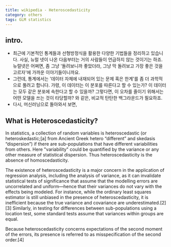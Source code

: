```yaml
---
title: wikipedia - Heteroscedasticity
category: others
tags: GLM statistics
---
```


## intro. 

- 최근에 기본적인 통계들과 선형방정식을 활용한 다양한 기법들을 정리하고 있습니다. 사실, 뉴럴 넷이 나온 다음부터는 거의 사람들이 언급하지 않는 것이기는 하죠. 뉴럴넷은 어쩌면, 좀 그냥 '돌려보니까 좋았더라, 그냥 막 돌려보고 가장 좋은 것을 고르자'에 가까운 이야기들이니까요. 
- 그런데, 통계에서는 '데이터 자체에 내재되어 있는 문제 혹은 한계'를 좀 더 과학적으로 풀려고 합니다. 가령, 이 데이터는 이 분포를 따른다고 할 수 있는가? 이 데이터는 모두 같은 분포에 속한다고 할 수 있을까? 그렇다면, 이 오차를 줄이기 위해서는 어떤 모델을 쓰는 것이 타당할까? 와 같은, 비교적 탄탄한 백그라운드가 필요하죠. 
- 다시, 머신러닝으로 돌아와서 보면, 

## What is Heteroscedasticity? 

In statistics, a collection of random variables is heteroscedastic (or heteroskedastic;[a] from Ancient Greek hetero “different” and skedasis “dispersion”) if there are sub-populations that have different variabilities from others. Here "variability" could be quantified by the variance or any other measure of statistical dispersion. Thus heteroscedasticity is the absence of homoscedasticity.

The existence of heteroscedasticity is a major concern in the application of regression analysis, including the analysis of variance, as it can invalidate statistical tests of significance that assume that the modelling errors are uncorrelated and uniform—hence that their variances do not vary with the effects being modeled. For instance, while the ordinary least squares estimator is still unbiased in the presence of heteroscedasticity, it is inefficient because the true variance and covariance are underestimated.[2][3] Similarly, in testing for differences between sub-populations using a location test, some standard tests assume that variances within groups are equal.

Because heteroscedasticity concerns expectations of the second moment of the errors, its presence is referred to as misspecification of the second order.[4]